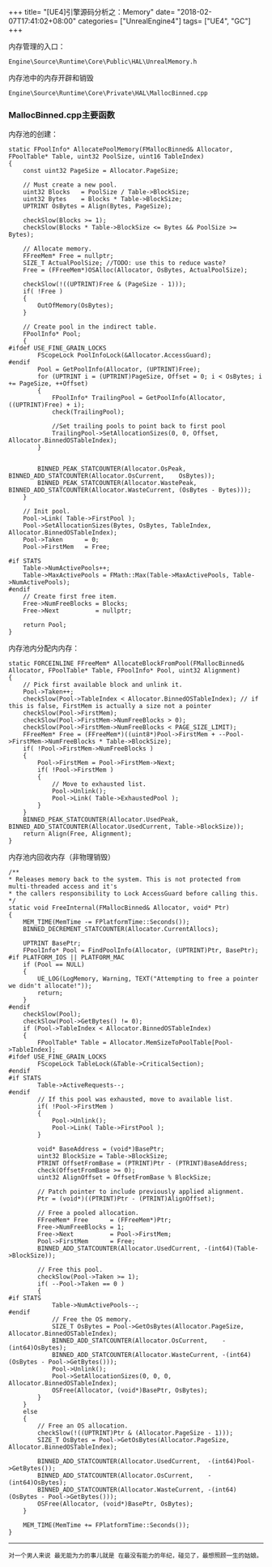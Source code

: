 +++
title= "[UE4]引擎源码分析之：Memory"
date= "2018-02-07T17:41:02+08:00"
categories= ["UnrealEngine4"]
tags= ["UE4", "GC"]
+++

内存管理的入口：

    Engine\Source\Runtime\Core\Public\HAL\UnrealMemory.h

内存池中的内存开辟和销毁

    Engine\Source\Runtime\Core\Private\HAL\MallocBinned.cpp
    
### MallocBinned.cpp主要函数

内存池的创建：

    static FPoolInfo* AllocatePoolMemory(FMallocBinned& Allocator, FPoolTable* Table, uint32 PoolSize, uint16 TableIndex)
	{
		const uint32 PageSize = Allocator.PageSize;

		// Must create a new pool.
		uint32 Blocks   = PoolSize / Table->BlockSize;
		uint32 Bytes    = Blocks * Table->BlockSize;
		UPTRINT OsBytes = Align(Bytes, PageSize);

		checkSlow(Blocks >= 1);
		checkSlow(Blocks * Table->BlockSize <= Bytes && PoolSize >= Bytes);

		// Allocate memory.
		FFreeMem* Free = nullptr;
		SIZE_T ActualPoolSize; //TODO: use this to reduce waste?
		Free = (FFreeMem*)OSAlloc(Allocator, OsBytes, ActualPoolSize);

		checkSlow(!((UPTRINT)Free & (PageSize - 1)));
		if( !Free )
		{
			OutOfMemory(OsBytes);
		}

		// Create pool in the indirect table.
		FPoolInfo* Pool;
		{
    #ifdef USE_FINE_GRAIN_LOCKS
			FScopeLock PoolInfoLock(&Allocator.AccessGuard);
    #endif
			Pool = GetPoolInfo(Allocator, (UPTRINT)Free);
			for (UPTRINT i = (UPTRINT)PageSize, Offset = 0; i < OsBytes; i += PageSize, ++Offset)
			{
				FPoolInfo* TrailingPool = GetPoolInfo(Allocator, ((UPTRINT)Free) + i);
				check(TrailingPool);

				//Set trailing pools to point back to first pool
				TrailingPool->SetAllocationSizes(0, 0, Offset, Allocator.BinnedOSTableIndex);
			}

			
			BINNED_PEAK_STATCOUNTER(Allocator.OsPeak,    BINNED_ADD_STATCOUNTER(Allocator.OsCurrent,    OsBytes));
			BINNED_PEAK_STATCOUNTER(Allocator.WastePeak, BINNED_ADD_STATCOUNTER(Allocator.WasteCurrent, (OsBytes - Bytes)));
		}

		// Init pool.
		Pool->Link( Table->FirstPool );
		Pool->SetAllocationSizes(Bytes, OsBytes, TableIndex, Allocator.BinnedOSTableIndex);
		Pool->Taken		 = 0;
		Pool->FirstMem   = Free;

    #if STATS
		Table->NumActivePools++;
		Table->MaxActivePools = FMath::Max(Table->MaxActivePools, Table->NumActivePools);
    #endif
		// Create first free item.
		Free->NumFreeBlocks = Blocks;
		Free->Next          = nullptr;

		return Pool;
	}
    
内存池内分配内内存：

    static FORCEINLINE FFreeMem* AllocateBlockFromPool(FMallocBinned& Allocator, FPoolTable* Table, FPoolInfo* Pool, uint32 Alignment)
	{
		// Pick first available block and unlink it.
		Pool->Taken++;
		checkSlow(Pool->TableIndex < Allocator.BinnedOSTableIndex); // if this is false, FirstMem is actually a size not a pointer
		checkSlow(Pool->FirstMem);
		checkSlow(Pool->FirstMem->NumFreeBlocks > 0);
		checkSlow(Pool->FirstMem->NumFreeBlocks < PAGE_SIZE_LIMIT);
		FFreeMem* Free = (FFreeMem*)((uint8*)Pool->FirstMem + --Pool->FirstMem->NumFreeBlocks * Table->BlockSize);
		if( !Pool->FirstMem->NumFreeBlocks )
		{
			Pool->FirstMem = Pool->FirstMem->Next;
			if( !Pool->FirstMem )
			{
				// Move to exhausted list.
				Pool->Unlink();
				Pool->Link( Table->ExhaustedPool );
			}
		}
		BINNED_PEAK_STATCOUNTER(Allocator.UsedPeak, BINNED_ADD_STATCOUNTER(Allocator.UsedCurrent, Table->BlockSize));
		return Align(Free, Alignment);
	}
    
内存池内回收内存（非物理销毁）

    /**
	* Releases memory back to the system. This is not protected from multi-threaded access and it's
	* the callers responsibility to Lock AccessGuard before calling this.
	*/
	static void FreeInternal(FMallocBinned& Allocator, void* Ptr)
	{
		MEM_TIME(MemTime -= FPlatformTime::Seconds());
		BINNED_DECREMENT_STATCOUNTER(Allocator.CurrentAllocs);

		UPTRINT BasePtr;
		FPoolInfo* Pool = FindPoolInfo(Allocator, (UPTRINT)Ptr, BasePtr);
    #if PLATFORM_IOS || PLATFORM_MAC
        if (Pool == NULL)
        {
            UE_LOG(LogMemory, Warning, TEXT("Attempting to free a pointer we didn't allocate!"));
            return;
        }
    #endif
		checkSlow(Pool);
		checkSlow(Pool->GetBytes() != 0);
		if (Pool->TableIndex < Allocator.BinnedOSTableIndex)
		{
			FPoolTable* Table = Allocator.MemSizeToPoolTable[Pool->TableIndex];
    #ifdef USE_FINE_GRAIN_LOCKS
			FScopeLock TableLock(&Table->CriticalSection);
    #endif
    #if STATS
			Table->ActiveRequests--;
    #endif
			// If this pool was exhausted, move to available list.
			if( !Pool->FirstMem )
			{
				Pool->Unlink();
				Pool->Link( Table->FirstPool );
			}

			void* BaseAddress = (void*)BasePtr;
			uint32 BlockSize = Table->BlockSize;
			PTRINT OffsetFromBase = (PTRINT)Ptr - (PTRINT)BaseAddress;
			check(OffsetFromBase >= 0);
			uint32 AlignOffset = OffsetFromBase % BlockSize;

			// Patch pointer to include previously applied alignment.
			Ptr = (void*)((PTRINT)Ptr - (PTRINT)AlignOffset);

			// Free a pooled allocation.
			FFreeMem* Free		= (FFreeMem*)Ptr;
			Free->NumFreeBlocks	= 1;
			Free->Next			= Pool->FirstMem;
			Pool->FirstMem		= Free;
			BINNED_ADD_STATCOUNTER(Allocator.UsedCurrent, -(int64)(Table->BlockSize));

			// Free this pool.
			checkSlow(Pool->Taken >= 1);
			if( --Pool->Taken == 0 )
			{
    #if STATS
				Table->NumActivePools--;
    #endif
				// Free the OS memory.
				SIZE_T OsBytes = Pool->GetOsBytes(Allocator.PageSize, Allocator.BinnedOSTableIndex);
				BINNED_ADD_STATCOUNTER(Allocator.OsCurrent,    -(int64)OsBytes);
				BINNED_ADD_STATCOUNTER(Allocator.WasteCurrent, -(int64)(OsBytes - Pool->GetBytes()));
				Pool->Unlink();
				Pool->SetAllocationSizes(0, 0, 0, Allocator.BinnedOSTableIndex);
				OSFree(Allocator, (void*)BasePtr, OsBytes);
			}
		}
		else
		{
			// Free an OS allocation.
			checkSlow(!((UPTRINT)Ptr & (Allocator.PageSize - 1)));
			SIZE_T OsBytes = Pool->GetOsBytes(Allocator.PageSize, Allocator.BinnedOSTableIndex);

			BINNED_ADD_STATCOUNTER(Allocator.UsedCurrent,  -(int64)Pool->GetBytes());
			BINNED_ADD_STATCOUNTER(Allocator.OsCurrent,    -(int64)OsBytes);
			BINNED_ADD_STATCOUNTER(Allocator.WasteCurrent, -(int64)(OsBytes - Pool->GetBytes()));
			OSFree(Allocator, (void*)BasePtr, OsBytes);
		}

		MEM_TIME(MemTime += FPlatformTime::Seconds());
	}

***
`对一个男人来说 最无能为力的事儿就是 在最没有能力的年纪，碰见了，最想照顾一生的姑娘。`